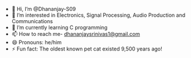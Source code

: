 - 👋 Hi, I’m @Dhananjay-S09
- 👀 I’m interested in Electronics, Signal Processing, Audio Production and Communications
- 🌱 I’m currently learning C programming
- 📫 How to reach me- dhananjaysrinivas1@gmail.com
- 😄 Pronouns: he/him
- ⚡ Fun fact: The oldest known pet cat existed 9,500 years ago!

<!---
Dhananjay-S09/Dhananjay-S09 is a ✨ special ✨ repository because its `README.md` (this file) appears on your GitHub profile.
You can click the Preview link to take a look at your changes.
--->
